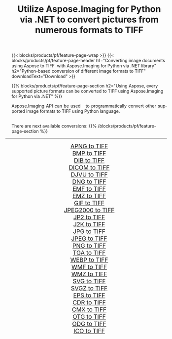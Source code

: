 ﻿---
title: Utilize Aspose.Imaging for Python via .NET to convert pictures from numerous formats to TIFF 
weight: 3920
url: /python-net/conversion/to/tiff 
lang: en
langdirlevel: 2
locales: zh-hans,ja,it,ru,de,es,fr,nl,id,lt,pl,pt,vi,tr,ko,zh-hant,ar,hi,th,sv,cs,uk,he
description: You can use Aspose.Imaging for Python via .NET library to convert from a variety of formats to TIFF
---

{{< blocks/products/pf/feature-page-wrap >}}
{{< blocks/products/pf/feature-page-header h1="Converting image documents using Aspose to TIFF  with Aspose.Imaging for Python via .NET library" h2="Python-based conversion of different image formats to TIFF" downloadText="Download" >}}


{{% blocks/products/pf/feature-page-section  h2="Using Aspose, every supported picture formats can be converted to TIFF using Aspose.Imaging for Python via .NET" %}}
<p align=justify>Aspose.Imaging API can be used   to programmatically convert other supported image formats to TIFF using Python language.</p>
<br/>
There are next available conversions:
{{% /blocks/products/pf/feature-page-section %}}
<div class="container-fluid productfamilypage bg-gray">
    <div class="convertypes bg-gray agp-content section">
        <div class="container">
		<hr style="margin-left:-20px;"/>
		<div class="row other-converters" style="gap: 10px;font-size: 19px;text-align:center;">
		    <div class='col-md-2 other-converter remove-lp remove-rp'><a href="/imaging/python-net/conversion/apng-to-tiff" style="padding:15px;">APNG to TIFF</a></div>
<div class='col-md-2 other-converter remove-lp remove-rp'><a href="/imaging/python-net/conversion/bmp-to-tiff" style="padding:15px;">BMP to TIFF</a></div>
<div class='col-md-2 other-converter remove-lp remove-rp'><a href="/imaging/python-net/conversion/dib-to-tiff" style="padding:15px;">DIB to TIFF</a></div>
<div class='col-md-2 other-converter remove-lp remove-rp'><a href="/imaging/python-net/conversion/dicom-to-tiff" style="padding:15px;">DICOM to TIFF</a></div>
<div class='col-md-2 other-converter remove-lp remove-rp'><a href="/imaging/python-net/conversion/djvu-to-tiff" style="padding:15px;">DJVU to TIFF</a></div>
<div class='col-md-2 other-converter remove-lp remove-rp'><a href="/imaging/python-net/conversion/dng-to-tiff" style="padding:15px;">DNG to TIFF</a></div>
<div class='col-md-2 other-converter remove-lp remove-rp'><a href="/imaging/python-net/conversion/emf-to-tiff" style="padding:15px;">EMF to TIFF</a></div>
<div class='col-md-2 other-converter remove-lp remove-rp'><a href="/imaging/python-net/conversion/emz-to-tiff" style="padding:15px;">EMZ to TIFF</a></div>
<div class='col-md-2 other-converter remove-lp remove-rp'><a href="/imaging/python-net/conversion/gif-to-tiff" style="padding:15px;">GIF to TIFF</a></div>
<div class='col-md-2 other-converter remove-lp remove-rp'><a href="/imaging/python-net/conversion/jpeg2000-to-tiff" style="padding:15px;">JPEG2000 to TIFF</a></div>
<div class='col-md-2 other-converter remove-lp remove-rp'><a href="/imaging/python-net/conversion/jp2-to-tiff" style="padding:15px;">JP2 to TIFF</a></div>
<div class='col-md-2 other-converter remove-lp remove-rp'><a href="/imaging/python-net/conversion/j2k-to-tiff" style="padding:15px;">J2K to TIFF</a></div>
<div class='col-md-2 other-converter remove-lp remove-rp'><a href="/imaging/python-net/conversion/jpg-to-tiff" style="padding:15px;">JPG to TIFF</a></div>
<div class='col-md-2 other-converter remove-lp remove-rp'><a href="/imaging/python-net/conversion/jpeg-to-tiff" style="padding:15px;">JPEG to TIFF</a></div>
<div class='col-md-2 other-converter remove-lp remove-rp'><a href="/imaging/python-net/conversion/png-to-tiff" style="padding:15px;">PNG to TIFF</a></div>
<div class='col-md-2 other-converter remove-lp remove-rp'><a href="/imaging/python-net/conversion/tga-to-tiff" style="padding:15px;">TGA to TIFF</a></div>
<div class='col-md-2 other-converter remove-lp remove-rp'><a href="/imaging/python-net/conversion/webp-to-tiff" style="padding:15px;">WEBP to TIFF</a></div>
<div class='col-md-2 other-converter remove-lp remove-rp'><a href="/imaging/python-net/conversion/wmf-to-tiff" style="padding:15px;">WMF to TIFF</a></div>
<div class='col-md-2 other-converter remove-lp remove-rp'><a href="/imaging/python-net/conversion/wmz-to-tiff" style="padding:15px;">WMZ to TIFF</a></div>
<div class='col-md-2 other-converter remove-lp remove-rp'><a href="/imaging/python-net/conversion/svg-to-tiff" style="padding:15px;">SVG to TIFF</a></div>
<div class='col-md-2 other-converter remove-lp remove-rp'><a href="/imaging/python-net/conversion/svgz-to-tiff" style="padding:15px;">SVGZ to TIFF</a></div>
<div class='col-md-2 other-converter remove-lp remove-rp'><a href="/imaging/python-net/conversion/eps-to-tiff" style="padding:15px;">EPS to TIFF</a></div>
<div class='col-md-2 other-converter remove-lp remove-rp'><a href="/imaging/python-net/conversion/cdr-to-tiff" style="padding:15px;">CDR to TIFF</a></div>
<div class='col-md-2 other-converter remove-lp remove-rp'><a href="/imaging/python-net/conversion/cmx-to-tiff" style="padding:15px;">CMX to TIFF</a></div>
<div class='col-md-2 other-converter remove-lp remove-rp'><a href="/imaging/python-net/conversion/otg-to-tiff" style="padding:15px;">OTG to TIFF</a></div>
<div class='col-md-2 other-converter remove-lp remove-rp'><a href="/imaging/python-net/conversion/odg-to-tiff" style="padding:15px;">ODG to TIFF</a></div>
<div class='col-md-2 other-converter remove-lp remove-rp'><a href="/imaging/python-net/conversion/ico-to-tiff" style="padding:15px;">ICO to TIFF</a></div>
                </div>
        </div>
    </div>
</div>
<br/>

